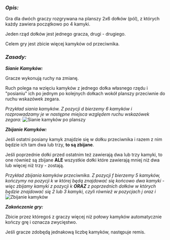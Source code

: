 ### _Opis:_

Gra dla dwóch graczy rozgrywana na planszy 2x6 dołków (pól), z których każdy zawiera początkowo po 4 kamyki.

Jeden rząd dołków jest jednego gracza, drugi - drugiego.

Celem gry jest zbicie więcej kamyków od przeciwnika.

### _Zasady:_

***Sianie Kamyków:***

Gracze wykonują ruchy na zmianę.

Ruch polega na wzięciu kamyków z jednego dołka własnego rzędu i "posianiu" ich po jednym po kolejnych dołkach wokół planszy przeciwnie do ruchu wskazówek zegara.

_Przykład siania kamyków. Z pozycji d bierzemy 6 kamyków i rozprowadzamy je w następne miejsca względem ruchu wskazówek zegara:_
![Sianie kamyków po planszy](../../images/mankala/przyk1.png "Przykład siania kamyków po planszy")

***Zbijanie Kamyków:***

Jeśli ostatni posiany kamyk znajdzie się w dołku przeciwnika i razem z nim będzie ich tam dwa lub trzy, **to są zbijane**.

Jeśli poprzednie dołki przed ostatnim też zawierają dwa lub trzy kamyki, to one również są zbijane **ALE** wszystkie dołki które zawierają mniej niż dwa lub więcej niż trzy - zostają.

_Przykład zbijania kamyków przeciwnika. Z pozycji f bierzemy 5 kamyków, kończymy na pozycji k w której będą znajdować się końcowo dwa kamyki - więc zbijamy kamyki z pozycji k **ORAZ** z poprzednich dołków w których będzie znajdować się 2 lub 3 kamyki, czyli również w pozycjach j oraz i_
![Zbijanie kamyków](../../images/mankala/przyk1.png "Przykład zbijania kamyków")

***Zakończenie gry:***

Zbicie przez któregoś z graczy więcej niż połowy kamyków automatycznie kończy grę i oznacza zwycięstwo.

Jeśli gracze zdobędą jednakową liczbę kamyków, następuje remis.

